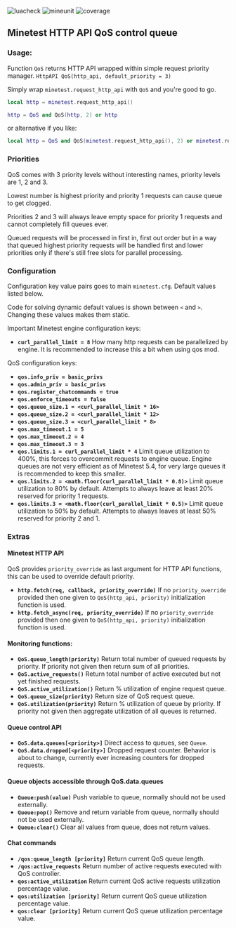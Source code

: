 ![luacheck](https://github.com/S-S-X/qos/workflows/luacheck/badge.svg)
![mineunit](https://github.com/S-S-X/qos/workflows/mineunit/badge.svg)
![coverage](https://mineunit-badges.000webhostapp.com/S-S-X/qos/coverage)

## Minetest HTTP API QoS control queue

### Usage:

Function `QoS` returns HTTP API wrapped within simple request priority manager.
`HttpAPI QoS(http_api, default_priority = 3)`

Simply wrap `minetest.request_http_api` with `QoS` and you're good to go.

```lua
local http = minetest.request_http_api()

http = QoS and QoS(http, 2) or http
```

or alternative if you like:
```lua
local http = QoS and QoS(minetest.request_http_api(), 2) or minetest.request_http_api()
```

### Priorities

QoS comes with 3 priority levels without interesting names, priority levels are 1, 2 and 3.

Lowest number is highest priority and priority 1 requests can cause queue to get clogged.

Priorities 2 and 3 will always leave empty space for priority 1 requests and cannot completely fill queues ever.

Queued requests will be processed in first in, first out order but in a way that queued highest priority requests
will be handled first and lower priorities only if there's still free slots for parallel processing.

### Configuration

Configuration key value pairs goes to main `minetest.cfg`. Default values listed below.

Code for solving dynamic default values is shown between `<` and `>`.
Changing these values makes them static.

Important Minetest engine configuration keys:

* **`curl_parallel_limit = 8`**
  How many http requests can be parallelized by engine.
  It is recommended to increase this a bit when using qos mod.

QoS configuration keys:

* **`qos.info_priv = basic_privs`**
* **`qos.admin_priv = basic_privs`**
* **`qos.register_chatcommands = true`**
* **`qos.enforce_timeouts = false`**
* **`qos.queue_size.1 = <curl_parallel_limit * 16>`**
* **`qos.queue_size.2 = <curl_parallel_limit * 12>`**
* **`qos.queue_size.3 = <curl_parallel_limit * 8>`**
* **`qos.max_timeout.1 = 5`**
* **`qos.max_timeout.2 = 4`**
* **`qos.max_timeout.3 = 3`**
* **`qos.limits.1 = curl_parallel_limit * 4`**
  Limit queue utilization to 400%, this forces to overcommit requests to engine queue.
  Engine queues are not very efficient as of Minetest 5.4, for very large queues it is recommended to keep this smaller.
* **`qos.limits.2 = <math.floor(curl_parallel_limit * 0.8)>`**
  Limit queue utilization to 80% by default. Attempts to always leave at least 20% reserved for priority 1 requests.
* **`qos.limits.3 = <math.floor(curl_parallel_limit * 0.5)>`**
  Limit queue utilization to 50% by default. Attempts to always leaves at least 50% reserved for priority 2 and 1.

### Extras

#### Minetest HTTP API

QoS provides `priority_override` as last argument for HTTP API functions, this can be used to override default priority.

* **`http.fetch(req, callback, priority_override)`**
  If no `priority_override` provided then one given to `QoS(http_api, priority)` initialization function is used.
* **`http.fetch_async(req, priority_override)`**
  If no `priority_override` provided then one given to `QoS(http_api, priority)` initialization function is used.

#### Monitoring functions:

* **`QoS.queue_length(priority)`**
  Return total number of queued requests by priority. If priority not given then return sum of all priorities.
* **`QoS.active_requests()`**
  Return total number of active executed but not yet finished requests.
* **`QoS.active_utilization()`**
  Return % utilization of engine request queue.
* **`QoS.queue_size(priority)`**
  Return size of QoS request queue.
* **`QoS.utilization(priority)`**
  Return % utilization of queue by priority. If priority not given then aggregate utilization of all queues is returned.

#### Queue control API

* **`QoS.data.queues[<priority>]`**
  Direct access to queues, see `Queue`.
* **`QoS.data.dropped[<priority>]`**
  Dropped request counter. Behavior is about to change, currently ever increasing counters for dropped requests.

#### Queue objects accessible through QoS.data.queues

* **`Queue:push(value)`**
  Push variable to queue, normally should not be used externally.
* **`Queue:pop()`**
  Remove and return variable from queue, normally should not be used externally.
* **`Queue:clear()`**
  Clear all values from queue, does not return values.

#### Chat commands

* **`/qos:queue_length [priority]`**
  Return current QoS queue length.
* **`/qos:active_requests`**
  Return number of active requests executed with QoS controller.
* **`qos:active_utilization`**
  Return current QoS active requests utilization  percentage value.
* **`qos:utilization [priority]`**
  Return current QoS queue utilization percentage value.
* **`qos:clear [priority]`**
  Return current QoS queue utilization percentage value.
